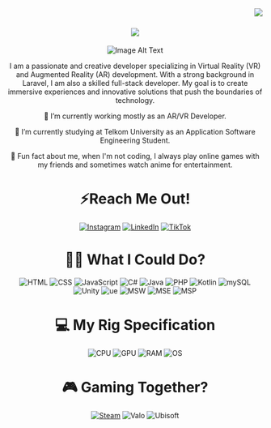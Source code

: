 <img align="right" src="https://visitor-badge.laobi.icu/badge?page_id=abdulist.abdulist" />

<h1 align="center">
    <img src="https://readme-typing-svg.herokuapp.com/?font=Righteous&size=35&center=true&vCenter=true&width=500&height=70&duration=4000&lines=Hi+There!+👋;+I'm+Abdulist!;" />
</h1>

<div align="center">
  <img src="https://github.com/images/mona-whisper.gif" alt="Image Alt Text" />
</div>

<div align="center">
  
I am a passionate and creative developer specializing in Virtual Reality (VR) and Augmented Reality (AR) development. With a strong background in Laravel, I am also a skilled full-stack developer. My goal is to create immersive experiences and innovative solutions that push the boundaries of technology.
  
🔭 I’m currently working mostly as an AR/VR Developer.
  
🌱 I’m currently studying at Telkom University as an Application Software Engineering Student.

🧐 Fun fact about me, when I'm not coding, I always play online games with my friends and sometimes watch anime for entertainment.

</div>
<div align=center>
  
# ⚡Reach Me Out! 
  
[![Instagram](https://img.shields.io/badge/Instagram-E4405F?style=for-the-badge&logo=instagram&logoColor=white)](https://instagram.com/ahd.abd._) [![LinkedIn](https://img.shields.io/badge/LinkedIn-0077B5?style=for-the-badge&logo=linkedin&logoColor=white)](https://linkedin.com/in/https://www.linkedin.com/in/ahmad-abdul-fatah-30928b243/) [![TikTok](https://img.shields.io/badge/TikTok-000000?style=for-the-badge&logo=tiktok&logoColor=white)](https://www.tiktok.com/@abdul.ist) 

# 👨‍💻 What I Could Do? 

![HTML](https://img.shields.io/badge/HTML5-E34F26?style=for-the-badge&logo=html5&logoColor=white) ![CSS](https://img.shields.io/badge/CSS-239120?&style=for-the-badge&logo=css3&logoColor=white) ![JavaScript](https://img.shields.io/badge/JavaScript-F7DF1E?style=for-the-badge&logo=javascript&logoColor=black) ![C#](https://img.shields.io/badge/C%23-239120?style=for-the-badge&logo=c-sharp&logoColor=white) ![Java](https://img.shields.io/badge/Java-ED8B00?style=for-the-badge&logo=openjdk&logoColor=white) ![PHP](https://img.shields.io/badge/PHP-777BB4?style=for-the-badge&logo=php&logoColor=white) ![Kotlin](https://img.shields.io/badge/Kotlin-0095D5?&style=for-the-badge&logo=kotlin&logoColor=white) ![mySQL](https://img.shields.io/badge/MySQL-E34F26?style=for-the-badge&logo=mysql&logoColor=white) ![Unity](https://img.shields.io/badge/Unity-100000?style=for-the-badge&logo=unity&logoColor=white) ![ue](https://img.shields.io/badge/Unreal_Engine-000000?style=for-the-badge&logo=unrealengine&logoColor=white) ![MSW](https://img.shields.io/badge/Microsoft_Word-2B579A?style=for-the-badge&logo=microsoft-word&logoColor=white) ![MSE](https://img.shields.io/badge/Microsoft_Excel-217346?style=for-the-badge&logo=microsoft-excel&logoColor=white) ![MSP](https://img.shields.io/badge/Microsoft_PowerPoint-B7472A?style=for-the-badge&logo=microsoft-powerpoint&logoColor=white)

  
# 💻 My Rig Specification

![CPU](https://img.shields.io/badge/Intel-Core_i5_9th_9300H-0071C5?style=for-the-badge&logo=intel&logoColor=white) ![GPU](https://img.shields.io/badge/NVIDIA-GTX1660TI_6GB-76B900?style=for-the-badge&logo=nvidia&logoColor=white) ![RAM](https://img.shields.io/badge/Corsair-DDR4_32GB_2666Mhz-E34F26?style=for-the-badge&logo=corsair&logoColor=white) ![OS](https://img.shields.io/badge/Windows-ASUS_ROG_G531GU-0078D6?style=for-the-badge&logo=windows&logoColor=white)


# 🎮 Gaming Together?
[![Steam](https://img.shields.io/badge/Steam-000000?style=for-the-badge&logo=steam&logoColor=white)](https://steamcommunity.com/profiles/76561198824747512) ![Valo](https://img.shields.io/badge/Riot_ID-rip_aim_%23_dexel-e91640?style=for-the-badge&logo=valorant&logoColor=white) ![Ubisoft](https://img.shields.io/badge/Ubisoft-ABDULIST-3399ff?style=for-the-badge&logo=ubisoft&logoColor=white)

</div>
